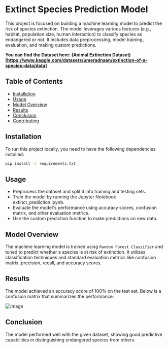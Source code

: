 # Extinct Species Prediction Model

This project is focused on building a machine learning model to predict the risk of species extinction. The model leverages various features (e.g., habitat, population size, human interaction) to classify species as endangered or not. It includes data preprocessing, model training, evaluation, and making custom predictions.

**You can find the Dataset here: (Animal Extinction Dataset)[https://www.kaggle.com/datasets/umeradnaan/extinction-of-a-species-data/data]**

## Table of Contents

- [Installation](#installation)
- [Usage](#usage)
- [Model Overview](#model-overview)
- [Results](#results)
- [Conclusion](#conclusion)
- [Contributing](#contributing)

## Installation

To run this project locally, you need to have the following dependencies installed:
```bash
pip install -r requirements.txt
```

## Usage
- Preprocess the dataset and split it into training and testing sets.
- Train the model by running the Jupyter Notebook extinct_prediction.ipynb.
- Evaluate the model's performance using accuracy scores, confusion matrix, and other evaluation metrics.
- Use the custom prediction function to make predictions on new data.

## Model Overview
The machine learning model is trained using `Random Forest Classifier` and tuned to predict whether a species is at risk of extinction. It utilizes classification techniques and standard evaluation metrics like confusion matrix, precision, recall, and accuracy scores.

## Results
The model achieved an accuracy score of 100% on the test set. Below is a confusion matrix that summarizes the performance:

![image](https://github.com/user-attachments/assets/7da9de6b-5247-4f44-97c5-7ebafe0e9831)


## Conclusion
The model performed well with the given dataset, showing good predictive capabilities in distinguishing endangered species from others.
